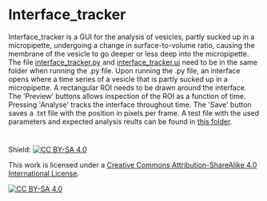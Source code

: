 # Interface_tracker

Interface_tracker is a GUI for the analysis of vesicles, partly sucked up in a micropipette, undergoing a change in surface-to-volume ratio, causing the membrane of the vesicle to go deeper or less deep into the micropipette. The file [interface_tracker.py][interface_tracker.py] and [interface_tracker.ui][interface_tracker.ui] need to be in the same folder when running the .py file. Upon running the .py file, an interface opens where a time series of a vesicle that is partly sucked up in a micropipette. A rectangular ROI needs to be drawn around the interface. The 'Preview' buttons allows inspection of the ROI as a function of time. Pressing 'Analyse' tracks the interface throughout time. The 'Save' button saves a .txt file with the position in pixels per frame. A test file with the used parameters and expected analysis reults can be found in [this folder][test folder].

#

Shield: [![CC BY-SA 4.0][cc-by-sa-shield]][cc-by-sa]

This work is licensed under a
[Creative Commons Attribution-ShareAlike 4.0 International License][cc-by-sa].

[![CC BY-SA 4.0][cc-by-sa-image]][cc-by-sa]

[cc-by-sa]: http://creativecommons.org/licenses/by-sa/4.0/
[cc-by-sa-image]: https://licensebuttons.net/l/by-sa/4.0/88x31.png
[cc-by-sa-shield]: https://img.shields.io/badge/License-CC%20BY--SA%204.0-lightgrey.svg
[interface_tracker.py]: https://github.com/bart-vos/Interface_tracker/tree/main/Interface_tracker.py
[interface_tracker.ui]: https://github.com/bart-vos/Interface_tracker/tree/main/Interface_tracker.ui
[test folder]: https://github.com/bart-vos/Interface_tracker/tree/main/Test%20file/
